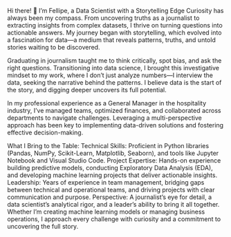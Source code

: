 Hi there! 👋 I’m Fellipe, a Data Scientist with a Storytelling Edge
Curiosity has always been my compass. From uncovering truths as a journalist to extracting insights from complex datasets, I thrive on turning questions into actionable answers. My journey began with storytelling, which evolved into a fascination for data—a medium that reveals patterns, truths, and untold stories waiting to be discovered.

Graduating in journalism taught me to think critically, spot bias, and ask the right questions. Transitioning into data science, I brought this investigative mindset to my work, where I don’t just analyze numbers—I interview the data, seeking the narrative behind the patterns. I believe data is the start of the story, and digging deeper uncovers its full potential.

In my professional experience as a General Manager in the hospitality industry, I’ve managed teams, optimized finances, and collaborated across departments to navigate challenges. Leveraging a multi-perspective approach has been key to implementing data-driven solutions and fostering effective decision-making.

What I Bring to the Table:
Technical Skills: Proficient in Python libraries (Pandas, NumPy, Scikit-Learn, Matplotlib, Seaborn), and tools like Jupyter Notebook and Visual Studio Code.
Project Expertise: Hands-on experience building predictive models, conducting Exploratory Data Analysis (EDA), and developing machine learning projects that deliver actionable insights.
Leadership: Years of experience in team management, bridging gaps between technical and operational teams, and driving projects with clear communication and purpose.
Perspective: A journalist’s eye for detail, a data scientist’s analytical rigor, and a leader’s ability to bring it all together.
Whether I’m creating machine learning models or managing business operations, I approach every challenge with curiosity and a commitment to uncovering the full story.  



<!--
**fellipegaio/fellipegaio** is a ✨ _special_ ✨ repository because its `README.md` (this file) appears on your GitHub profile.

Here are some ideas to get you started:

- 🔭 I’m currently working on ...
- 🌱 I’m currently learning ...
- 👯 I’m looking to collaborate on ...
- 🤔 I’m looking for help with ...
- 💬 Ask me about ...
- 📫 How to reach me: ...
- 😄 Pronouns: ...
- ⚡ Fun fact: ...
-->
